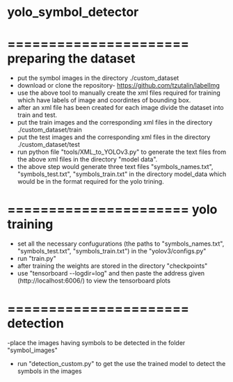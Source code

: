 # yolo_symbol_detector

 ======================
 preparing the dataset
 ======================
- put the symbol images in the directory ./custom_dataset
- download or clone the repository- https://github.com/tzutalin/labelImg
- use the above tool to manually create the xml files required for training which have labels of image and coordintes of bounding box.
- after an xml file has been created for each image divide the dataset into train and test.
- put the train images and the corresponding xml files in the directory ./custom_dataset/train
- put the test images and the corresponding xml files in the directory ./custom_dataset/test
- run python file "tools/XML_to_YOLOv3.py" to generate the text files from the above xml files in the directory "model data".
- the above step would generate three text files "symbols_names.txt", "symbols_test.txt", "symbols_train.txt" in the directory         model_data which would be in the format required for the yolo trining.

 ======================
    yolo training     
 ======================
- set all the necessary confugurations (the paths to "symbols_names.txt", "symbols_test.txt", "symbols_train.txt") in the "yolov3/configs.py"
- run "train.py"
- after training the weights are stored in the directory "checkpoints"
- use "tensorboard --logdir=log" and then paste the address given (http://localhost:6006/) to view the tensorboard plots

 ======================
      detection       
 ======================
-place the images having symbols to be detected in the folder "symbol_images"
- run "detection_custom.py" to get the use the trained model to detect the symbols in the images






    
 

